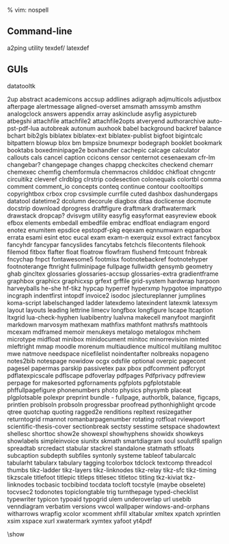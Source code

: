 % vim: nospell

Command-line
------------
a2ping utility
texdef/ latexdef

GUIs
----
datatooltk

2up
abstract
academicons
accsup
addlines
adigraph
adjmulticols
adjustbox
afterpage
alertmessage
aligned-overset
amsmath
amssymb
amsthm
analogclock
answers
appendix
array
askinclude
asyfig
asypictureb
atbegshi
attachfile
attachfile2
attachfile2opts
atveryend
authorarchive
auto-pst-pdf-lua
autobreak
autonum
auxhook
babel
background
backref
balance
bchart
bib2gls
biblatex
biblatex-ext
biblatex-publist
bigfoot
bigintcalc
bitpattern
blowup
blox
bm
bmpsize
bnumexpr
bodegraph
booklet
bookmark
booktabs
boxedminipage2e
boxhandler
cachepic
calcage
calculator
callouts
cals
cancel
caption
ccicons
censor
centernot
cesenaexam
cfr-lm
changebar?
changepage
changes
chappg
checkcites
checkend
chemarr
chemexec
chemfig
chemformula
chemmacros
childdoc
chkfloat
chngcntr
circuitikz
cleveref
clrdblpg
clrstrip
codesection
colonequals
colortbl
comma
comment
comment_io
concepts
conteq
continue
contour
cooltooltips
copyrightbox
crbox
crop
csvsimple
currfile
cuted
dashbox
dashundergaps
datatool
datetime2
dcolumn
decorule
diagbox
ditaa
doclicense
docmute
docstrip
download
dprogress
draftfigure
draftmark
draftwatermark
drawstack
dropcap?
dvisvgm utility
easyfig
easyformat
easyreview
ebook
efbox
elements
embedall
embedfile
embrac
endfloat
endiagram
engord
enotez
enumitem
epsdice
epstopdf-pkg
eqexam
eqnnumwarn
eqparbox
errata
esami
esint
etoc
eucal
exam
exam-n
exerquiz
exsol
extract
fancybox
fancyhdr
fancypar
fancyslides
fancytabs
fetchcls
filecontents
filehook
filemod
fitbox
flafter
float
floatrow
flowfram
flushend
fmtcount
fnbreak
fncychap
fnpct
fontawesome5
footmisx
footnotebackref
footnotehyper
footnoterange
ftnright
fullminipage
fullpage
fullwidth
gensymb
geometry
ghab
gincltex
glossaries
glossaries-accsup
glossaries-extra
gradientframe
graphbox
graphicx
graphicxsp
grfext
grffile
grid-system
hardwrap
harpoon
harveyballs
he-she
hf-tikz
hypcap
hyperref
hyperxmp
hypgotoe
impnattypo
incgraph
indentfirst
intopdf
invoice2
isodoc
jslectureplanner
jumplines
koma-script
labelschanged
ladder
latexdemo
latexindent
latexmk
latexsym
layout
layouts
leading
lettrine
limecv
longfbox
longfigure
lscape
ltcaption
ltxgrid
lua-check-hyphen
luabibentry
lualvna
makecell
manyfoot
marginfit
markdown
marvosym
mathexam
mathfixs
mathfont
mathrsfs
mathtools
mcexam
mdframed
memoir
menukeys
metalogo
metalogox
mhchem
microtype
midfloat
minibox
minidocument
minitoc
minorrevision
minted
mleftright
mmap
moodle
morenum
multiaudience
multicol
multilang
multitoc
mwe
natmove
needspace
nicefilelist
noindentafter
nolbreaks
nopageno
notes2bib
notespage
nowidow
ocgx
odsfile
optional
overpic
pagecont
pagesel
papermas
parskip
passivetex
pax
pbox
pdfcomment
pdfcrypt
pdflatexpicscale
pdflscape
pdfoverlay
pdfpages
Pdfprivacy
pdfreview
perpage for makesorted
pgfornaments
pgfplots
pgfplotstable
phffullpagefigure
phonenumbers
photo
physics
physymb
placeat
plgplotsable
polexpr
preprint bundle - fullpage, authorblk, balance, figcaps,
printlen
problsoln
probsoln
progressbar
proofread
pythonhighlight
qrcode
qtree
quotchap
quoting
ragged2e
renditions
repltext
resizegather
returntogrid
rmannot
romanbarpagenumber
rotating
rotfloat
rviewport
scientific-thesis-cover
sectionbreak
sectsty
sesstime
setspace
shadowtext
shellesc
shorttoc
show2e
showexpl
showhyphens
showidx
showkeys
showlabels
simpleinvoice
siunitx
skmath
smartdiagram
soul
soulutf8
spalign
spreadtab
srcredact
stabular
stackrel
standalone
statmath
stfloats
subcaption
subdepth
subfiles
syntonly
systeme
tableof
tabularcalc
tabularht
tabularx
tabulary
tagging
tcolorbox
tdclock
textcomp
threadcol
thumbs
tikz-ladder
tikz-layers
tikz-linknodes
tikz-relay
tikz-sfc
tikz-timing
tikzscale
titlefoot
titlepic
titleps
titlesec
titletoc
titling
tkz-kiviat
tkz-linknodes
tocbasic
tocbibind
tocdata
tocloft
tocstyle (maybe obselete)
tocvsec2
todonotes
topiclongtable
trig
turnthepage
typed-checklist
typewriter
typicon
typoaid
typogrid
ulem
underoverlap
url
usebib
venndiagram
verbatim
versions
vwcol
wallpaper
windows-and-orphans
witharrows
wrapfig
xcolor
xcomment
xhfill
xltabular
xmltex
xpatch
xprintlen
xsim
xspace
xurl
xwatermark
xymtex
yafoot
yt4pdf

\show
